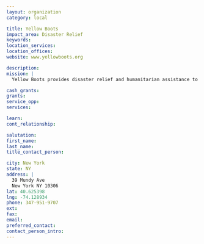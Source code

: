 ```yaml
---
layout: organization
category: local

title: Yellow Boots
impact_area: Disaster Relief
keywords: 
location_services: 
location_offices: 
website: www.yellowboots.org

description: 
mission: |
  Yellow Boots provides disaster relief and humanitarian assistance to individuals and families coping with the aftermath of a disaster, natural or man-made. Through our humanitarian association of volunteers we will distribute resources to foster the effective long-term recovery of Staten Island in response to Super Storm Sandy as well as provide a vehicle for disaster prepardness and future emergency responses. To this end, victims of disasters will get the support and assistance necessary to put their lives back together.

cash_grants: 
grants: 
service_opp: 
services: 

learn: 
cont_relationship: 

salutation: 
first_name: 
last_name: 
title_contact_person: 

city: New York
state: NY
address: |
  39 Mundy Ave  
  New York NY 10306
lat: 40.625398
lng: -74.128934
phone: 347-951-9707
ext: 
fax: 
email: 
preferred_contact: 
contact_person_intro: 
---
```

